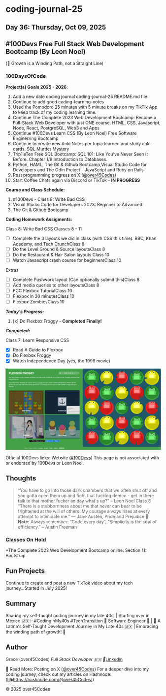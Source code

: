 # coding-journal-25

## Day 36: Thursday, Oct 09, 2025

## #100Devs Free Full Stack Web Development Bootcamp (By Leon Noel)

(🌱 Growth is a Winding Path, not a Straight Line)

### 100DaysOfCode

**Project(s) Goals 2025 - 2026**:

1. Add a new date coding journal coding-journal-25 README.md file
2. Continue to add good coding-learning-notes
3. Used the Pomodoro 25 minutes with 5 minute breaks on my TikTik App to keep track of my coding learning time.
4. Continue The Complete 2023 Web Development Bootcamp: Become a Full-Stack Web Developer with just ONE course. HTML, CSS, Javascript, Node, React, PostgreSQL, Web3 and Apps
5. Continue #100Devs Learn CSS (By Leon Noel) Free Software Enginerring Bootcamp
6. Continue to create new Anki Notes per topic learned and study anki cards.
 SQL Murder Mystery
7. Trip1leTen Free SQL Bootcamp: SQL 101: Like You’ve Never Seen It Before. Chapter 1/9 Introduction to Databases.
8. Python, HAML, The Git & Github Bootcamp,Visual Studio Code for Developers and The Odin Project - JavaScript and Ruby on Rails
9. Post programming progress on X ([@over45Codes](https://x.com/over45Codes))
10. Start Coffee Chats again via Discord or TikTok - **IN PROGRESS**

**Course and Class Schedule:**

1. #100Devs - Class 8: Write Bad CSS
2. Visual Studio Code for Developers 2023: Beginner to Advanced
3. The Git & Github Bootcamp

**Coding Homework Assigments:**

Class 8: Write Bad CSS
Classes 8 - 11

- [ ] Complete the 3 layouts we did in class (with CSS this time). BBC, Khan Academy, and Tech CrunchClass 8
- [ ] Do the Level Ground & Source layoutsClass 8
- [ ] Do the Restaurant & Hair Salon layouts Class 10
- [ ] Watch Javascript crash course for beginnersClass 10

Extras

- [ ] Complete Pushwork layout (Can optionally submit this)Class 8
- [ ] Add media queries to other layoutsClass 8
- [ ] FCC Flexbox TutorialClass 10
- [ ] Flexbox in 20 minutesClass 10
- [ ] Flexbox ZombiesClass 10

***Today's Progress:***

1. [x] Do Flexbox Froggy - **Completed Finally!**


***Completed:***

Class 7: Learn Responsive CSS

- [x] Read A Guide to Flexbox
- [x] Do Flexbox Froggy 
- [x] Watch Independence Day (yes, the 1996 movie)

![Flexbox Froggy](/img/flexbox_%202025-10-09.png  "Flexbox Froggy Practice Finished")


Official 100Devs links: Website ([#100Devs](https://leonnoel.com/100devs/))
This page is not associated with or endorsed by 100Devs or Leon Noel.

## Thoughts

> “You have to go into those dark chambers that we often shut off and you gotta open them up and fight that fucking demon - get in there talk to that mother fucker an day what's up?" – Leon Noel Class 8
> “There is a stubbornness about me that never can bear to be frightened at the will of others. My courage always rises at every attempt to intimidate me.” ― Jane Austen, Pride and Prejudice
> :memo: **Note:** Always remember: “Code every day”, “Simplicity is the soul of efficiency.” – Austin Freeman

### Classes On Hold

*The Complete 2023 Web Development Bootcamp online: Section 11: Bootstrap

## Fun Projects

Continue to create and post a new TikTok video about my tech journey...Started in July 2025!

## Summary

Sharing my self-taught coding journey in my late 40s. | Starting over in Mexico 🇲🇽✨ #CodingInMy40s #TechTransition 🚀
Software Engineer 🚀 | 🌮 A Latina's Self-Taught Development Journey in My Late 40s 🇲🇽 | Embracing the winding path of growth! 🌱

## Author

Grace (over45Codes)  *Full Stack Developer 🇲🇽 💜*[Linkedin](https://www.linkedin.com/in/castanedagrace/)

📖 Read More:
Posting on X ([@over45Codes](https://x.com/over45Codes))
For a deeper dive into my coding journey, check out my articles on Hashnode:([@https://hashnode.com/@over45Codes])

© 2025 over45Codes
